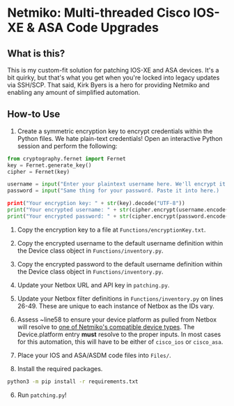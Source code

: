 # Netmiko: Multi-threaded Cisco IOS-XE & ASA Code Upgrades
## What is this?
This is my custom-fit solution for patching IOS-XE and ASA devices. It's a bit quirky, but that's what you get when you're locked into legacy updates via SSH/SCP. That said, Kirk Byers is a hero for providing Netmiko and enabling any amount of simplified automation.

## How-to Use
1. Create a symmetric encryption key to encrypt credentials within the Python files. We hate plain-text credentials! Open an interactive Python session and perform the following:

```py
from cryptography.fernet import Fernet
key = Fernet.generate_key()
cipher = Fernet(key)

username = input("Enter your plaintext username here. We'll encrypt it.")
password = input("Same thing for your password. Paste it into here.)

print("Your encryption key: " + str(key).decode("UTF-8"))
print("Your encrypted username: " + str(cipher.encrypt(username.encode("UTF-8"))))
print("Your encrypted password: " + str(cipher.encrypt(password.encode("UTF-8"))))
```

   1. Copy the encryption key to a file at `Functions/encryptionKey.txt`.
   2. Copy the encrypted username to the default username definition within the Device class object in `Functions/inventory.py`.
   3. Copy the encrypted password to the default username definition within the Device class object in `Functions/inventory.py`.

2. Update your Netbox URL and API key in `patching.py`.
3. Update your Netbox filter definitions in `Functions/inventory.py` on lines 26-49. These are unique to each instance of Netbox as the IDs vary.
4. Assess ~line58 to ensure your device platform as pulled from Netbox will resolve to [one of Netmiko's compatible device types](https://github.com/ktbyers/netmiko/blob/develop/PLATFORMS.md). The Device.platform entry **must** resolve to the proper inputs. In most cases for this automation, this will have to be either of `cisco_ios` or `cisco_asa`.

5. Place your IOS and ASA/ASDM code files into `Files/`.
6. Install the required packages. 

```sh
python3 -m pip install -r requirements.txt
```

6. Run `patching.py`!

